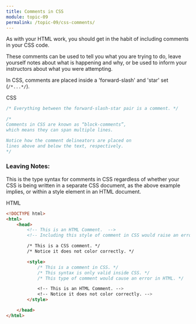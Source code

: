```yaml
---
title: Comments in CSS
module: topic-09
permalink: /topic-09/css-comments/
---
```


<div class="divider-heading"></div>

As with your HTML work, you should get in the habit of including comments in your CSS code.

These comments can be used to tell you what you are trying to do, leave yourself notes about what is happening and why, or be used to inform your instructors about what you were attempting.

In CSS, comments are placed inside a 'forward-slash' and 'star' set (`/*...*/`).


<div class="code-heading">
  <span class="css">CSS</span>
</div>

```css
/* Everything between the forward-slash-star pair is a comment. */

/*
Comments in CSS are known as “block-comments”,
which means they can span multiple lines.

Notice how the comment delineators are placed on
lines above and below the text, respectively.
*/
```


### Leaving Notes:

This is the type syntax for comments in CSS regardless of whether your CSS is being written in a separate CSS document, as the above example implies, or within a style element in an HTML document.

<div class="code-heading">
  <span class="html">HTML</span>
</div>

```html
<!DOCTYPE html>
<html>
    <head>
        <!-- This is an HTML Comment.  -->
        <!-- Including this style of comment in CSS would raise an error. -->

        /* This is a CSS comment. */
        /* Notice it does not color correctly. */

        <style>
            /* This is a comment in CSS. */
            /* This syntax is only valid inside CSS. */
            /* This type of comment would cause an error in HTML. */

            <!-- This is an HTML Comment. -->
            <!-- Notice it does not color correctly. -->
        </style>

    </head>
</html>
```
